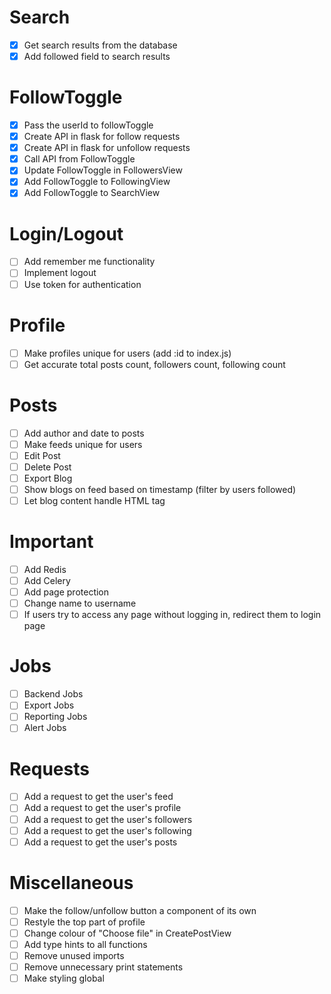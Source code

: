 # Search
- [x] Get search results from the database
- [x] Add followed field to search results

# FollowToggle
- [x] Pass the userId to followToggle
- [x] Create API in flask for follow requests
- [x] Create API in flask for unfollow requests
- [x] Call API from FollowToggle
- [x] Update FollowToggle in FollowersView
- [x] Add FollowToggle to FollowingView
- [x] Add FollowToggle to SearchView

# Login/Logout
- [ ] Add remember me functionality
- [ ] Implement logout
- [ ] Use token for authentication

# Profile
- [ ] Make profiles unique for users (add :id to index.js)
- [ ] Get accurate total posts count, followers count, following count

# Posts
- [ ] Add author and date to posts
- [ ] Make feeds unique for users
- [ ] Edit Post
- [ ] Delete Post
- [ ] Export Blog
- [ ] Show blogs on feed based on timestamp (filter by users followed)
- [ ] Let blog content handle HTML tag

# Important
- [ ] Add Redis
- [ ] Add Celery
- [ ] Add page protection
- [ ] Change name to username
- [ ] If users try to access any page without logging in, redirect them to login page

# Jobs
- [ ] Backend Jobs
- [ ] Export Jobs
- [ ] Reporting Jobs
- [ ] Alert Jobs

# Requests
- [ ] Add a request to get the user's feed
- [ ] Add a request to get the user's profile
- [ ] Add a request to get the user's followers
- [ ] Add a request to get the user's following
- [ ] Add a request to get the user's posts

# Miscellaneous
- [ ] Make the follow/unfollow button a component of its own
- [ ] Restyle the top part of profile
- [ ] Change colour of "Choose file" in CreatePostView
- [ ] Add type hints to all functions
- [ ] Remove unused imports
- [ ] Remove unnecessary print statements
- [ ] Make styling global
